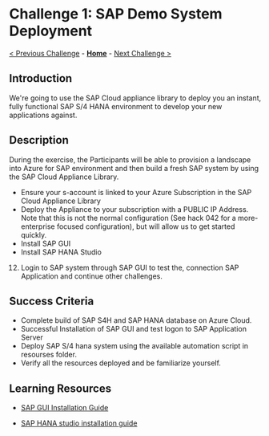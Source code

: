# Challenge 1: SAP Demo System Deployment

[< Previous Challenge](./00-prereqs.md) - **[Home](../README.md)** - [Next Challenge >](./02-Azure-Monitor.md)

## Introduction

We're going to use the SAP Cloud appliance library to deploy you an instant, fully functional SAP S/4 HANA environment to develop your new applications against. 

## Description

During the exercise, the Participants will be able to provision a landscape into Azure for SAP environment and then build a fresh SAP system by using the SAP Cloud Appliance Library. 

- Ensure your s-account is linked to your Azure Subscription in the SAP Cloud Appliance Library
- Deploy the Appliance to your subscription with a PUBLIC IP Address. Note that this is not the normal configuration (See hack 042 for a more-enterprise focused configuration), but will allow us to get started quickly.
- Install SAP GUI 
- Install SAP HANA Studio

12. Login to SAP system through SAP GUI to test the, connection SAP Application and continue other challenges.

## Success Criteria

- Complete build of SAP S4H and SAP HANA database on Azure Cloud.
- Successful Installation of SAP GUI and test logon to SAP Application Server
- Deploy SAP S/4 hana system using the available automation script in resourses folder.
- Verify all the resources deployed and be familiarize yourself.

## Learning Resources

- [SAP GUI Installation Guide](https://help.sap.com/viewer/1ebe3120fd734f67afc57b979c3e2d46/760.05/en-US)

- [SAP HANA studio installation guide](https://help.sap.com/viewer/a2a49126a5c546a9864aae22c05c3d0e/2.0.01/en-US)
